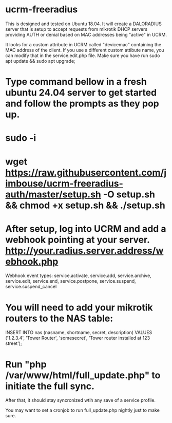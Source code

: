 # ucrm-freeradius

This is designed and tested on Ubuntu 18.04.  It will create a DALORADIUS server that is setup to accept requests from mikrotik DHCP servers providing AUTH or denial based on MAC addresses being "active" in UCRM.

It looks for a custom attribute in UCRM called "devicemac" containing the MAC address of the client.  If you use a different custom attibute name, you can modify that in the service.edit.php file.
Make sure you have run sudo apt update && sudo apt upgrade;

# Type command bellow in a fresh ubuntu 24.04 server to get started and follow the prompts as they pop up.
# sudo -i
# wget https://raw.githubusercontent.com/jimbouse/ucrm-freeradius-auth/master/setup.sh -O setup.sh && chmod +x setup.sh && ./setup.sh

# After setup, log into UCRM and add a webhook pointing at your server.  http://your.radius.server.address/webhook.php
Webhook event types: service.activate, service.add, service.archive, service.edit, service.end, service.postpone, service.suspend, service.suspend_cancel

# You will need to add your mikrotik routers to the NAS table:
INSERT INTO nas (nasname, shortname, secret, description) VALUES ('1.2.3.4', 'Tower Router', 'somesecret', 'Tower router installed at 123 street');

# Run "php /var/www/html/full_update.php" to initiate the full sync.
After that, it should stay syncronized wtih any save of a service profile.

You may want to set a cronjob to run full_update.php nightly just to make sure.
